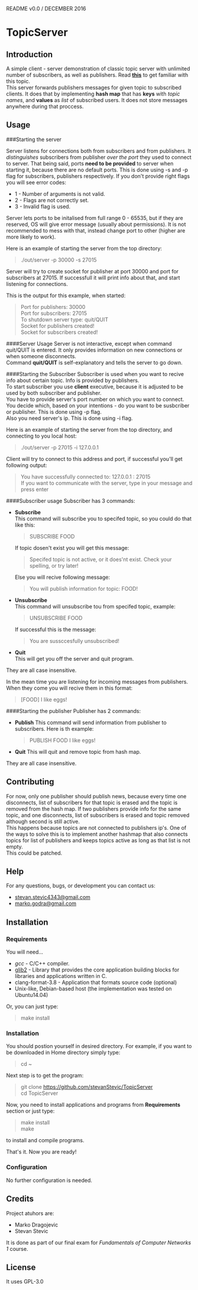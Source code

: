 README v0.0 / DECEMBER 2016

# TopicServer

## Introduction

A simple client - server demonstration of classic topic server with unlimited number of subscribers, as well as publishers. Read [**this**](https://en.wikipedia.org/wiki/Publish%E2%80%93subscribe_pattern) to get familiar with this topic.  
This server forwards publishers messages for given topic to subscribed clients. It does that by implementing **hash map** that has **keys** with _topic names_, and **values** as _list_ of subscribed users. It does not store messages anywhere during that proccess.

## Usage

###Starting the server

Server listens for connections both from subscribers and from publishers. It _distinguishes_ subscribers from publisher _over the port_ they used to connect to server. That being said, ports **need to be provided** to server when starting it, because there are no default ports. This is done using -s and -p flag for subscribers, publishers respectively. If you don't provide right flags you will see error codes:  
* 1 - Number of arguments is not valid.
* 2 - Flags are not correctly set.
* 3 - Invalid flag is used.

Server lets ports to be initalised from full range 0 - 65535, but if they are reserved, OS will give error message (usually about permissions). It is not recommended to mess with that, instead change port to other (higher are more likely to work).

Here is an example of starting the server from the top directory:

>./out/server -p 30000 -s 27015

Server will try to create socket for publisher at port 30000 and port for subscribers at 27015. If successfull it will print info about that, and start listening for connections.

This is the output for this example, when started:

>Port for publishers: 30000  
>Port for subscribers: 27015  
>To shutdown server type: quit/QUIT  
>Socket for publishers created!  
>Socket for subscribers created!  

####Server Usage
Server is not interactive, except when command quit/QUIT is entered. It only provides information on new connections or when someone disconnects.  
Command **quit/QUIT** is self-explanatory and tells the server to go down.

####Starting the Subscriber
Subscriber is used when you want to recive info about certain topic. Info is provided by publishers.  
To start subscriber you use **client** executive, because it is adjusted to be used by both subscriber and publisher.  
You have to provide server's port number on which you want to connect. You decide which, based on your intentions - do you want to be susbcriber or publisher. This is done using -p flag.  
Also you need server's ip. This is done using -i flag.

Here is an example of starting the server from the top directory, and connecting to you local host:  
>./out/server -p 27015 -i 127.0.0.1

Client will try to connect to this address and port, if successful you'll get following output:
>You have successfully connected to: 127.0.0.1 : 27015  
>If you want to communicate with the server, type in your message and press enter 

####Subscriber usage
Subscriber has 3 commands:
* **Subscribe**  
	This command will subscribe you to specifed topic, so you could do that like this:  
	>SUBSCRIBE FOOD

	If topic dosen't exist you will get this message:  
	>Specifed topic is not active, or it does'nt exist. Check your spelling, or try later!

	Else you will recive following message:  
	>You will publish information for topic: FOOD!
* **Unsubscribe**  
	This command will unsubscribe tou from specifed topic, example:  
	>UNSUBSCRIBE FOOD

	If successful this is the message:  
	>You are sussccesfully unsubscribed! 
* **Quit**  
	This will get you off the server and quit program.

They are all case insensitive.

In the mean time you are listening for incoming messages from publishers. When they come you will recive them in this format:  
>[FOOD] I like eggs!

####Starting the publisher
Publisher has 2 commands:
* **Publish**
	This command will send information from publisher to subscribers. Here is th example:
	>PUBLISH FOOD I like eggs!

* **Quit**
	This will quit and remove topic from hash map.

They are all case insensitive.

## Contributing

For now, only one publisher should publish news, because every time one disconnects, list of subscribers for that topic is erased and the topic is removed from the hash map. If two publishers provide info for the same topic, and one disconnects, list of subscribers is erased and topic removed although second is still active.  
This happens because topics are not connected to publishers ip's. One of the ways to solve this is to implement another hashmap that also connects topics for list of publishers and keeps topics active as long as that list is not empty.  
This could be patched.

## Help

For any questions, bugs, or development you can contact us:  
* stevan.stevic4343@gmail.com
* marko.godra@gmail.com

## Installation

### Requirements

You will need...
* *gcc* - C/C++ compiler.
* [glib2](https://developer.gnome.org/glib/) - Library that provides the core application building blocks for libraries and applications written in C.
* clang-format-3.8 - Application that formats source code (optional)
* Unix-like, Debian-based host (the implementation was tested on Ubuntu14.04)

Or, you can just type:  
>make install

### Installation

You should postion yourself in desired directory. For example, if you want to be downloaded in Home directory simply type:  
>cd ~

Next step is to get the program:
>git clone https://github.com/stevanStevic/TopicServer  
>cd TopicServer

Now, you need to install applications and programs from **Requirements** section or just type:  
>make install  
>make  

to install and compile programs.

That's it. Now you are ready!

### Configuration

No further configuration is needed.

## Credits

Project atuhors are:
* Marko Dragojevic
* Stevan Stevic

It is done as part of our final exam for _Fundamentals of Computer Networks 1_ course.

## License

It uses GPL-3.0
